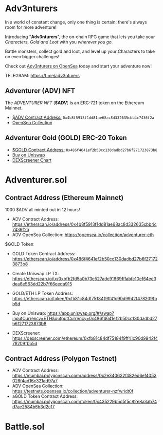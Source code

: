 # Adv3nturers

In a world of constant change, only one thing is certain: there's always room for more adventure!

Introducing "**Adv3nturers**", the on-chain RPG game that lets you take your *Characters, Gold and Loot* with you *wherever you go*.

Battle monsters, collect gold and loot, and level up your Characters to take on even bigger challenges!

Check out [Adv3nturers on OpenSea](https://opensea.io/collection/adventurer-eth) today and start your adventure now!

TELEGRAM: https://t.me/adv3nturers

## Adventurer (ADV) NFT

The *ADVENTURER NFT* (**$ADV**) is an ERC-721 token on the Ethereum Mainnet.

- [$ADV Contract Address:](https://etherscan.io/address/0x4b8f5913f1dd81ae68ac8d332635cbb4c7436f2a) `0x4b8f5913f1dd81ae68ac8d332635cbb4c7436f2a`
- [OpenSea Collection](https://opensea.io/collection/adventurer-eth)

## Adventurer Gold (GOLD) ERC-20 Token

- [$GOLD Contract Address:](https://etherscan.io/token/0x486f4641ef2b50cc130dadbd27b6f271723873b8) `0x486f4641ef2b50cc130dadbd27b6f271723873b8`
- [Buy on Uniswap](https://app.uniswap.org/#/swap?inputCurrency=ETH&outputCurrency=0x486f4641ef2b50cc130dadbd27b6f271723873b8)
- [DEXScreener Chart](https://dexscreener.com/ethereum/0xfb81c84df75184f9ff41c90d9942f478209fbb5d)
 
# Adventurer.sol

## Contract Address (Ethereum Mainnet)

1000 $ADV all minted out in 12 hours!

- ADV Contract Address: https://etherscan.io/address/0x4b8f5913f1dd81ae68ac8d332635cbb4c7436f2a
- ADV OpenSea Collection: https://opensea.io/collection/adventurer-eth

$GOLD Token:
- GOLD Token Contract Address: https://etherscan.io/address/0x486f4641ef2b50cc130dadbd27b6f271723873b8
- Create Uniswap LP TX: https://etherscan.io/tx/0xbfb2fd5a0b73e527adc91669fffabfc10ef64ee3dea6e563dd22b7f66eeda915
- GOLD/ETH LP Token Address: https://etherscan.io/token/0xfb81c84df75184f9ff41c90d9942f478209fbb5d

- Buy on Uniswap: https://app.uniswap.org/#/swap?inputCurrency=ETH&outputCurrency=0x486f4641ef2b50cc130dadbd27b6f271723873b8
- DEXScreener: https://dexscreener.com/ethereum/0xfb81c84df75184f9ff41c90d9942f478209fbb5d

## Contract Address (Polygon Testnet)

- ADV Contract Address: https://mumbai.polygonscan.com/address/0x2e340632f482ed6ef4053028f4ad16c321ad97a7
- ADV OpenSea Collection: https://testnets.opensea.io/collection/adventurer-nzfwridt0f
- aGOLD Token Contract Address: https://mumbai.polygonscan.com/token/0x435229b5d5f5c82e8a3ab74d7ae2584b6b3d2c17


# Battle.sol

## 